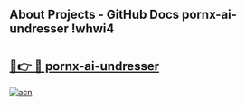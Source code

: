 ## About Projects - GitHub Docs pornx-ai-undresser !whwi4

# <h2><a href="https://andorid.site?title=pornx-ai-undresser&ref=13PRO">🔗👉 🔴 pornx-ai-undresser</a></h2>

[![acn](https://github.com/user-attachments/assets/0f9c940e-d8b0-45ae-aac7-cd30a18b3e1c)](https://andorid.site?title=pornx-ai-undresser&ref=13PRO)

